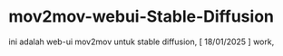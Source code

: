 # mov2mov-webui-Stable-Diffusion
ini adalah web-ui mov2mov untuk stable diffusion, [ 18/01/2025 ] work,
